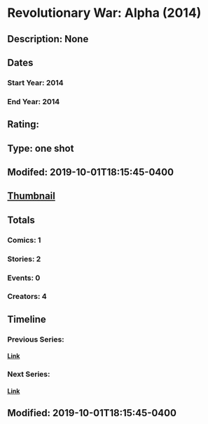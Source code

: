 # Revolutionary War: Alpha (2014)
## Description: None
## Dates
### Start Year: 2014
### End Year: 2014
## Rating: 
## Type: one shot
## Modifed: 2019-10-01T18:15:45-0400
## [Thumbnail](http://i.annihil.us/u/prod/marvel/i/mg/6/00/542c66a0d820f.jpg)
## Totals
### Comics: 1
### Stories: 2
### Events: 0
### Creators: 4
## Timeline
### Previous Series: 
#### [Link]()
### Next Series: 
#### [Link]()
## Modified: 2019-10-01T18:15:45-0400